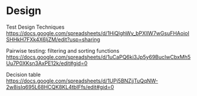 #  Design
Test Design Techniques https://docs.google.com/spreadsheets/d/1HiQlghWv_bPXllW7wGsuFHAoioISHHkH7FXk4X6ljZM/edit?usp=sharing

Pairwise testing: filtering and sorting functions https://docs.google.com/spreadsheets/d/1uCaPQ6ki3Jp5y69BucIwCbxMh5Uu7P0XKsn3AxPE12k/edit#gid=0

Decision table https://docs.google.com/spreadsheets/d/1UPj5BNZjjTuQqNW-2w8isIq695L68HCQK8KL4tbIFfs/edit#gid=0
